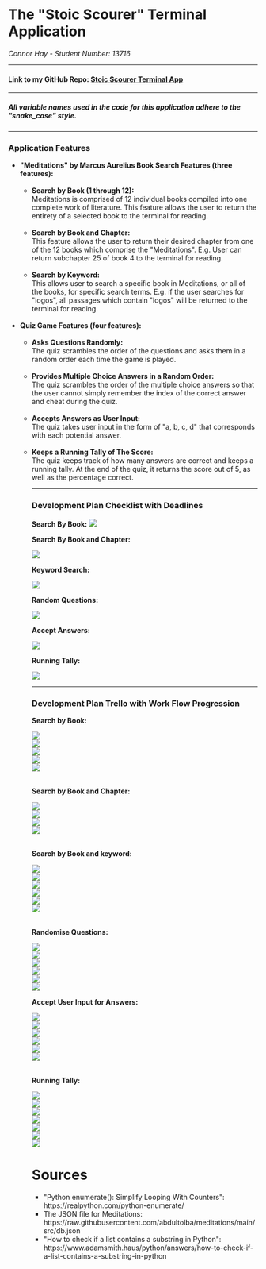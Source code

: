# The "Stoic Scourer" Terminal Application 
_Connor Hay - Student Number: 13716_

------

#### Link to my GitHub Repo: [Stoic Scourer Terminal App](https://github.com/ConnorCoderAcademy/meditations)

------

##### All variable names used in the code for this application adhere to the "snake_case" style. 

-----

### Application Features
<ul>
    <li><strong>"Meditations" by Marcus Aurelius Book Search Features (three features):</strong>
    <br></br>
    <ul>
        <li><strong>Search by Book (1 through 12):</strong><br> Meditations is comprised of 12 individual books compiled into one complete work of literature. This feature allows the user to return the entirety of a selected book to the terminal for reading. </li>
        <br>
        <li><strong>Search by Book and Chapter:</strong><br> This feature allows the user to return their desired chapter from one of the 12 books which comprise the "Meditations". E.g. User can return subchapter 25 of book 4 to the terminal for reading.</li>
        <br>
        <li><strong>Search by Keyword:</strong><br>This allows user to search a specific book in Meditations, or all of the books, for specific search terms. E.g. if the user searches for "logos", all passages which contain "logos" will be returned to the terminal for reading.</li>
    </ul>
    <br>
    <li><strong>Quiz Game Features (four features):</strong><br></br>
    <ul>
        <li><strong>Asks Questions Randomly:</strong><br>
        The quiz scrambles the order of the questions and asks them in a random order each time the game is played.</li>
        <br>
        <li><strong>Provides Multiple Choice Answers in a Random Order:</strong><br>The quiz scrambles the order of the multiple choice answers so that the user cannot simply remember the index of the correct answer and cheat during the quiz.</li>
        <br>
        <li><strong>Accepts Answers as User Input:</strong><br>The quiz takes user input in the form of "a, b, c, d" that corresponds with each potential answer.</li>
        <br>
        <li><strong>Keeps a Running Tally of The Score:</strong><br>The quiz keeps track of how many answers are correct and keeps a running tally. At the end of the quiz, it returns the score out of 5, as well as the percentage correct. </li>

----

### Development Plan Checklist with Deadlines

**Search By Book:**
![](/assignment_schedules_screenshots/search_by_book_schedule.png)
<br>

**Search By Book and Chapter:**

![](/assignment_schedules_screenshots/search_by_book_and_chapter_schedule.png)
<br>

**Keyword Search:**

![](/assignment_schedules_screenshots/keyword_search_schedule.png)
<br>

**Random Questions:**

![](/assignment_schedules_screenshots/random_questions_schedule.png)
<br>

**Accept Answers:**

![](/assignment_schedules_screenshots/get_answers_schedule.png)
<br>

**Running Tally:**

![](/assignment_schedules_screenshots/running_tally_schedule.png)

----

### Development Plan Trello with Work Flow Progression

**Search by Book:**

![](/screenshots%20for%20md/search_book_by_function_trello_screenshots/searchbybook1.png)
<br>
![](/screenshots%20for%20md/search_book_by_function_trello_screenshots/searchbybook2.png)
<br>
![](/screenshots%20for%20md/search_book_by_function_trello_screenshots/searchbybook3.png)
<br>
![](/screenshots%20for%20md/search_book_by_function_trello_screenshots/searchbybook4.png)
<br>
![](/screenshots%20for%20md/search_book_by_function_trello_screenshots/searchbybook5.png)
<br></br>

**Search by Book and Chapter:**

![](/screenshots%20for%20md/return_book_and_chapter_trello_screenshots/returnbook1.png)
<br>
![](/screenshots%20for%20md/return_book_and_chapter_trello_screenshots/returnbook2.png)
<br>
![](/screenshots%20for%20md/return_book_and_chapter_trello_screenshots/returnbook3.png)
<br>
![](/screenshots%20for%20md/return_book_and_chapter_trello_screenshots/returnbook4.png)
<br></br>

**Search by Book and keyword:**

![](/screenshots%20for%20md/search_by_keyword_tello_screenshots/searchkeyword1.png)
<br>
![](/screenshots%20for%20md/search_by_keyword_tello_screenshots/searchkeyword2.png)
<br>
![](/screenshots%20for%20md/search_by_keyword_tello_screenshots/searchkeyword3.png)
<br>
![](/screenshots%20for%20md/search_by_keyword_tello_screenshots/searchkeyword4.png)
<br>
![](/screenshots%20for%20md/search_by_keyword_tello_screenshots/searchkeyword5.png)
<br>
![](/screenshots%20for%20md/search_by_keyword_tello_screenshots/searchkeyword6.png)
<br></br>

**Randomise Questions:**

![](/screenshots%20for%20md/randomise_questions_trello_screenshots/randomise1.png)
<br>
![](/screenshots%20for%20md/randomise_questions_trello_screenshots/randomise2.png)
<br>
![](/screenshots%20for%20md/randomise_questions_trello_screenshots/randomise3.png)
<br>
![](/screenshots%20for%20md/randomise_questions_trello_screenshots/randomise4.png)
<br>
![](/screenshots%20for%20md/randomise_questions_trello_screenshots/randomise5.png)
<br>
![](/screenshots%20for%20md/randomise_questions_trello_screenshots/randomise6.png)
<br>

**Accept User Input for Answers:**

![](/screenshots%20for%20md/accept_user_input_for_answer_trello_screenshots/userinput1.png)
<br>
![](/screenshots%20for%20md/accept_user_input_for_answer_trello_screenshots/userinput2.png)
<br>
![](/screenshots%20for%20md/accept_user_input_for_answer_trello_screenshots/userinput3.png)
<br>
![](/screenshots%20for%20md/accept_user_input_for_answer_trello_screenshots/userinput4.png)
<br>
![](/screenshots%20for%20md/accept_user_input_for_answer_trello_screenshots/userinput5.png)
<br>
![](/screenshots%20for%20md/accept_user_input_for_answer_trello_screenshots/userinput6.png)
<br></br>

**Running Tally:**

![](/screenshots%20for%20md/running_tally_trello_screenshots/runningtally1.png)
<br>
![](/screenshots%20for%20md/running_tally_trello_screenshots/runningtally2.png)
<br>
![](/screenshots%20for%20md/running_tally_trello_screenshots/runningtally3.png)
<br>
![](/screenshots%20for%20md/running_tally_trello_screenshots/runningtally4.png)
<br>
![](/screenshots%20for%20md/running_tally_trello_screenshots/runningtally5.png)
<br>
![](/screenshots%20for%20md/running_tally_trello_screenshots/runningtally6.png)
<br>
![](/screenshots%20for%20md/running_tally_trello_screenshots/runningtally7.png)
<br>


# Sources
<ul>
    <li>"Python enumerate(): Simplify Looping With Counters": https://realpython.com/python-enumerate/</li>
    <li>The JSON file for Meditations: https://raw.githubusercontent.com/abdultolba/meditations/main/src/db.json</li>
    <li>"How to check if a list contains a substring in Python": https://www.adamsmith.haus/python/answers/how-to-check-if-a-list-contains-a-substring-in-python</li>
</ul>